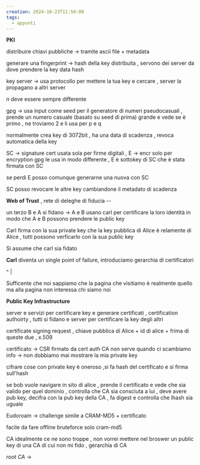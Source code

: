 ```yaml
---
creation: 2024-10-23T11:50:00
tags:
  - appunti
---
```

**PKI**

distribuire chiavi pubbliche -> tramite ascii file + metadata

generare una fingerprint -> hash della key distribuita , servono dei server da dove prendere la key data hash

key server -> usa protocollo per mettere la tua key e cercare , server la propagano a altri server

$n$ deve essere sempre differente 

gpg -> usa input come seed per il generatore di numeri pseudocasuali , prende un numero casuale (basato su seed di prima) grande e vede se è primo , ne troviamo 2 e li usa per p e q

normalmente crea key di 3072bit , ha una data di scadenza , revoca automatica della key

SC -> signature cert usata sola per firme digitali  , E -> encr solo per encryption 
gpg le usa in modo differente , E è sottokey di SC che è stata firmata con SC

se perdi E posso comunque generarne una nuova con SC 

SC posso revocare le altre key cambiandone il metadato di scadenza

**Web of Trust** , rete di deleghe di fiducia --

un terzo B e A si fidano -> A e B usano carl per certificare la loro identità in modo che A e B possono prendere le public key

Carl firma con la sua private key che la key pubblica di Alice è relamente di Alice , tutti possono verficarlo con la sua public key

Si assume che carl sia fidato 

**Carl** diventa un single point of failure, introduciamo gerarchia di certificatori 

^
 |

Sufficente che noi sappiamo che la pagina che visitiamo è realmente quello ma alla pagina non interessa chi siamo noi 

**Public Key Infrastructure**

server e servizi per certificare key e generare certificati , certification authoirty , tutti si fidano e server per certificare la key degli altri

certificate signing request , chiave pubblica di Alice + id di alice + frima di queste  due , x.509 

certificato -> CSR firmato da cert auth
CA non serve quando ci scambiamo info -> non dobbiamo mai mostrare la mia private key

cifrare cose con private key è oneroso ,si fa hash del certificato e si firma sull'hash

se bob vuole navigare in sito di alice , prende il certificato e vede che sia valido per quel dominio , controlla che CA sia consciuta a lui , deve avere pub key, decifra con la pub key della CA , fa digest e controlla che lhash sia uguale 

Eudoroam -> challenge simile a CRAM-MD5 + certificato 

facile da fare offline bruteforce solo cram-md5

CA idealmente ce ne sono troppe , non vorrei mettere nel broswer un public key di una CA di cui non mi fido , gerarchia di CA

*root CA* -> 